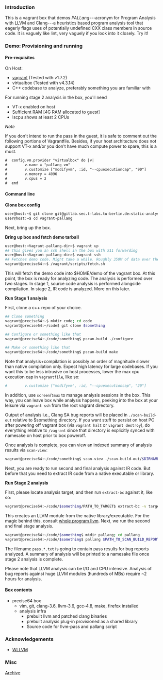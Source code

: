 ### Introduction

This is a vagrant box that demos *PALLang*---acronym for Program Analysis with LLVM and Clang---a heuristics based program analysis tool that eagerly flags uses of potentially undefined CXX class members in source code. It is vaguely like lint, very vaguely if you look into it closely. Try it!

### Demo: Provisioning and running

#### Pre-requisites

On Host:

- [vagrant][1] (Tested with v1.7.2)
- virtualbox (Tested with v4.3.14)
- C++ codebase to analyze, preferably something you are familiar with

For running stage 2 analysis in the box, you'll need

- VT-x enabled on host
- Sufficient RAM [4G RAM allocated to guest]
- lscpu shows at least 2 CPUs

*Note*

If you don't intend to run the pass in the guest, it is safe to comment out the following portions of Vagrantfile. Besides, if your host architecture does not support VT-x and/or you don't have much compute power to spare, this is a must.

```txt
#  config.vm.provider "virtualbox" do |v|
#        v.name = "pallang-vm"
#        v.customize ["modifyvm", :id, "--cpuexecutioncap", "90"]
#        v.memory = 4096
#        v.cpus = 2
#  end
```
 
#### Command line

**Clone box config**

```bash
user@host:~$ git clone git@gitlab.sec.t-labs.tu-berlin.de:static-analysis/vagrant-pallang.git
user@host:~$ cd vagrant-pallang
```

Next, bring up the box.

**Bring up box and fetch demo tarball**

```bash
user@host:<Vagrant-pallang-dir>$ vagrant up
## This gives you an ssh shell in the box with X11 forwarding
user@host:<Vagrant-pallang-dir>$ vagrant ssh
## Fetches demo code. Might take a while. Roughly 350M of data over the network.
vagrant@precise64:~$ /vagrant/scripts/fetch.sh
```

This will fetch the demo code into $HOME/demo of the vagrant box. At this point, the box is ready for analyzing code.
The analysis is performed over two stages. In stage 1, source code analysis is performed alongside compilation. In stage 2, IR code is analyzed. More on this later.

**Run Stage 1 analysis**

First, clone a c++ repo of your choice.

```bash
## Clone something
vagrant@precise64:~$ mkdir code; cd code
vagrant@precise64:~/code$ git clone $something

## Configure or something like that
vagrant@precise64:~/code/something$ pscan-build ./configure

## Make or something like that
vagrant@precise64:~/code/something$ pscan-build make
```

Note that analysis+compilation is possibly an order of magnitude slower than native compilation only. Expect high latency for large codebases. If you want this to be less intrusive on host processes, lower the max cpu execution cap in `Vagrantfile`, like so:

```bash
#        v.customize ["modifyvm", :id, "--cpuexecutioncap", "20"]
```

In addition, use `screen`/`tmux` to manage analysis sessions in the box. This way, you can leave box while analysis happens, peeking into the box at your leisure via `vagrant ssh` from the root vagrant directory.

Output of analysis i.e., Clang SA bug reports will be placed in `./scan-build-out` relative to $something directory. If you want stuff to persist on host PC after powering off vagrant box (via `vagrant halt` or `vagrant destroy`), do everything relative to `/vagrant` since that directory is explicitly synced with namesake on host prior to box poweroff.

Once analysis is complete, you can view an indexed summary of analysis results via `scan-view`:

```bash
vagrant@precise64:~/code/something$ scan-view ./scan-build-out/$DIRNAME
```

Next, you are ready to run second and final analysis against IR code. But before that you need to extract IR code from a native executable or library.

**Run Stage 2 analysis**

First, please locate analysis target, and then run `extract-bc` against it, like so:

```bash
vagrant@precise64:~/code/$something/PATH_TO_TARGET$ extract-bc -v target
```

This creates an LLVM module from the native library/executable. For the magic behind this, consult [whole program llvm][2].
Next, we run the second and final stage analysis.


```bash
vagrant@precise64:~/code/$something$ mkdir pallang; cd pallang
vagrant@precise64:~/code/$something$ pallang $PATH_TO_SCAN_BUILD_REPORTS $PATH_TO_BC_TARGET --wpa &
```

The filename `pass.*.txt` is going to contain pass results for bug reports analyzed. A summary of analysis will be printed to a namesake file once stage 2 analysis is complete.

Please note that LLVM analysis can be I/O and CPU intensive. Analysis of bug reports against huge LLVM modules (hundreds of MBs) require ~2 hours for analysis.

#### Box contents

- precise64 box
  - vim, git, clang-3.6, llvm-3.6, gcc-4.8, make, firefox installed
  - analysis infra
    - prebuilt llvm and patched clang binaries
    - prebuilt analysis plug-in provisioned as a shared library
    - Source code for llvm-pass and pallang script

[1]: https://www.vagrantup.com/
[2]: https://github.com/travitch/whole-program-llvm

### Acknowledgements

- [WLLVM][1]

### Misc

[Archive](Archive)

[1]: https://github.com/travitch/whole-program-llvm
